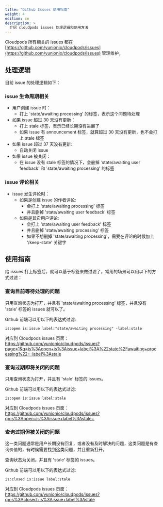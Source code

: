 ```yaml
---
title: "Github Issues 使用指南"
weight: 4
edition: ce
description: >
  介绍 cloudpods issues 处理逻辑和使用方法
---
```


Cloudpods 所有相关的 issues 都在 [https://github.com/yunionio/cloudpods/issues](https://github.com/yunionio/cloudpods/issues) 管理维护。

## 处理逻辑

目前 issue 的处理逻辑如下：

### issue 生命周期相关

- 用户创建 issue 时：
    - 打上 'state/awaiting processing' 的标签，表示这个问题待处理
- 如果 issue 超过 30 天没有更新：
    - 打上 stale 标签，表示已经长期没有进展了
    - 如果 issue 有 announcement 标签，就算超过 30 天没有更新，也不会打上 stale 标签
- 如果 issue 超过 37 天没有更新:
    - 自动关闭 issue
- 如果 issue 被关闭：
    - 在 issue 没有 stale 标签的情况下，会删掉 'state/awaiting user feedback' 和 'state/awaiting processing' 的标签

### issue 评论相关

- issue 发生评论时：
    - 如果是创建 issue 的作者评论:
        - 会打上 'state/awaiting processing' 标签
        - 并且删掉 'state/awaiting user feedback' 标签
    - 如果是其它用户评论:
        - 会打上 'state/awaiting user feedback' 标签
        - 并且删掉 'state/awaiting processing' 标签
        - 如果不想删掉 'state/awaiting processing'，需要在评论的时候加上 '/keep-state' 关键字

## 使用指南

给 issues 打上标签后，就可以基于标签来做过滤了，常用的场景可以用以下的方式过滤：

### 查询目前等待处理的问题

只用查询状态为打开，并且有 'state/awaiting processing' 标签，并且没有 'stale' 标签的 issues 就可以了。

Github 前端可以用以下的表达式过滤:

```
is:open is:issue label:"state/awaiting processing" -label:stale 
```

对应到 Cloudpods issues 页面：https://github.com/yunionio/cloudpods/issues?page=1&q=is%3Aopen+is%3Aissue+label%3A%22state%2Fawaiting+processing%22+-label%3Astale

### 查询过期即将关闭的问题

只用查询状态为打开，并且有 'stale' 标签的 issues。

Github 前端可以用以下的表达式过滤:

```
is:open is:issue label:stale
```

对应到 Cloudpods issues 页面：https://github.com/yunionio/cloudpods/issues?q=is%3Aopen+is%3Aissue+label%3Astale+

### 查询过期但被关闭的问题

这一类问题通常是用户长期没有回复，或者没有及时解决的问题，这类问题是有查询价值的，有时候需要找到这类问题，并且重新打开。

查询状态为关闭，并且有 'stale' 标签的 issues。

Github 前端可以用以下的表达式过滤:

```
is:closed is:issue label:stale
```

对应到 Cloudpods issues 页面：https://github.com/yunionio/cloudpods/issues?q=is%3Aclosed+is%3Aissue+label%3Astale
